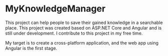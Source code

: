 # MyKnowledgeManager
This project can help people to save their gained knowledge in a searchable place. This project was created based on ASP.NET Core and Angular and is still under development. I contribute to this project in my free time.

My target is to create a cross-platform application, and the web app using Angular is the first stage.
